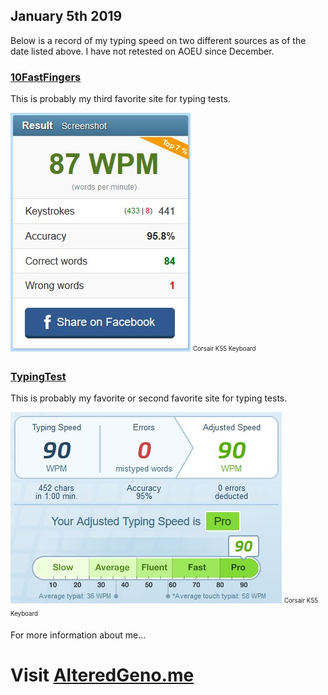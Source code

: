 ## January 5th 2019

Below is a record of my typing speed on two different sources as of the date listed above. I have not retested on AOEU since December.

### [10FastFingers](https://10fastfingers.com/typing-test/english)

This is probably my third favorite site for typing tests.

![TenFastFingersScore](010519/tff.jpg)
<sub><sup>Corsair K55 Keyboard</sup></sub>

### [TypingTest](https://www.typingtest.com/result.html?acc=95&nwpm=90&gwpm=90&ncpm=452&gcpm=452&dur=60&time=60&chksum=41053&unit=wpm&kh=998&td=null&err=0&hits=452)

This is probably my favorite or second favorite site for typing tests.

![TypingTestScore](010519/tt.jpg)
<sub><sup>Corsair K55 Keyboard</sup></sub>

For more information about me...
# Visit [AlteredGeno.me](https://alteredgeno.me)
